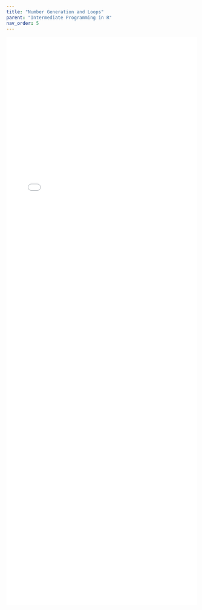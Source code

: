 ```yaml
---
title: "Number Generation and Loops"
parent: "Intermediate Programming in R"
nav_order: 5
---
```



<iframe 
  src="{{ site.baseurl }}/assets/replication_materials/class_2/code/loops_number_generation.html"
  width="100%" height = "1500px"
  style="border:none; overflow:auto;">
</iframe>
